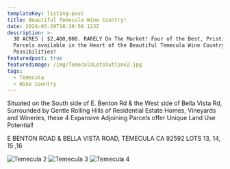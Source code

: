 ```yaml
---
templateKey: listing-post
title: Beautiful Temecula Wine Country!
date: 2024-03-29T18:20:58.123Z
description: >-
  38 ACRES | $2,400,000. RARELY On The Market! Four of the Best, Pristine Contiguous Vacant
  Parcels available in the Heart of the Beautiful Temecula Wine Country, Totaling 37.89 Acres of Numerous
  Possibilities!   
featuredpost: true
featuredimage: /img/TemeculaLotsOutline2.jpg
tags:
  - Temecula
  - Wine Country
---
```

Situated on the South side of E. Benton Rd & the West side of Bella Vista Rd, Surrounded by
Gentle Rolling Hills of Residential Estate Homes, Vineyards and Wineries, these 4 Expansive Adjoining
Parcels offer Unique Land Use Potential!

E BENTON ROAD & BELLA VISTA ROAD, TEMECULA CA 92592
LOTS 13, 14, 15 ,16


![Temecula 2](/img/TemeculaLotsOutline1.jpg)
![Temecula 3](/img/TemeculaLotsDrone1.jpg)
![Temecula 4](/img/TemeculaLotsDrone2.jpg)
